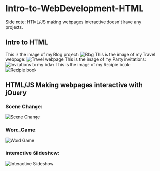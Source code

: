 # Intro-to-WebDevelopment-HTML
Side note: HTML/JS making webpages interactive doesn't have any projects.
## Intro to HTML
This is the image of my Blog project: ![Blog](https://image.prntscr.com/image/EQ2Wx7gURMmJxziNw2b9jw.png)
This is the image of my Travel webpage: ![Travel webpage](https://image.prntscr.com/image/9Zfzjt4ITs6GQ7BMAr-jLQ.png)
This is the image of my Party invitations: ![Invitations to my bday](https://image.prntscr.com/image/_A5S3UssSquwEp9qycGwbg.png)
This is the image of my Recipie book: ![Recipie book](https://image.prntscr.com/image/jpQ8tCI_R062SkCLYrlGiQ.png)

## HTML/JS Making webpages interactive with jQuery

### Scene Change:
![Scene Change]()
### Word_Game:

![Word Game]()

### Interactive Slideshow:

![Interactive Slideshow]()
